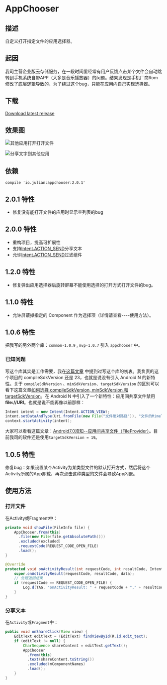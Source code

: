 # AppChooser

## 描述
自定义打开指定文件的应用选择器。
## 起因
我司主营企业版云存储服务，在一段时间里经常有用户反馈点击某个文件会自动跳转到手机系统自带APP（大多是音乐播放器）的问题。结果发现是手机厂商Rom修改了底层逻辑导致的，为了绕过这个bug，只能在应用内自己实现选择器。

## 下载
[Download latest release](https://github.com/JulianAndroid/AppChooser/releases/tag/v2.0.1)

## 效果图

![其他应用打开打开文件](screenshots/Gif_20171117_095658.gif)



![分享文字到其他应用](screenshots/Gif_20171117_095855.gif)

## 依赖

`compile 'io.julian:appchooser:2.0.1'`

## 2.0.1 特性

- 修复没有能打开文件的应用时显示空列表的bug

## 2.0.0 特性

- 重构项目，提高可扩展性
- 支持[Intent.ACTION_SEND](https://developer.android.com/training/sharing/send.html)分享文本
- 允许[Intent.ACTION_SEND](https://developer.android.com/training/sharing/send.html)过滤组件

## 1.2.0 特性
- 修复弹出应用选择器后旋转屏幕不能使用选择的打开方式打开文件的bug。

## 1.1.0 特性

- 允许屏蔽掉指定的 Component 作为选择项（详情请查看----使用方法）。

## 1.0.6 特性

把我写的另外两个库：`common-1.0.9` , `mvp-1.0.7` 引入 `appchooser` 中。

### 已知问题

写这个库其实是工作需要，我在[这篇文章](http://www.jianshu.com/p/3f65576f89b7) 中提到过写这个库的初衷。我负责的这个项目的 compileSdkVersion 还是 23，也就是说没有引入 Android N 的新特性。关于 `compileSdkVersion` 、`minSdkVersion`、`targetSdkVersion` 的区别可以看下这篇文章[如何选择 compileSdkVersion, minSdkVersion 和 targetSdkVersion](http://www.jcodecraeer.com/a/anzhuokaifa/androidkaifa/2016/0110/3854.html)。在 Android N 中引入了一个新特性：应用间共享文件禁用 **file://URI**。也就是说不能再像以前那样：

```java
Intent intent = new Intent(Intent.ACTION_VIEW);
intent.setDataAndType(Uri.fromFile(new File("文件绝对路径")), "文件的MimeType");
context.startActivity(intent);
```

大家可以看看这篇文章：[Android7.0须知--应用间共享文件（FileProvider）](http://www.jianshu.com/p/3f9e3fc38eae)。目前我司的软件还是使用`targetSdkVersion = 19`。

## 1.0.5 特性

修复bug：如果设置某个Activity为某类型文件的默认打开方式，然后将这个Activity所属的App卸载，再次点击这种类型的文件会导致App闪退。

## 使用方法
### 打开文件
在Activity或Fragment中：

```java
private void showFile(FileInfo file) {
    AppChooser.from(this)
      .file(new File(file.getAbsolutePath()))
      .excluded(excluded)
      .requestCode(REQUEST_CODE_OPEN_FILE)
      .load();
}

@Override
protected void onActivityResult(int requestCode, int resultCode, Intent data) {
    super.onActivityResult(requestCode, resultCode, data);
  	// 处理返回结果
    if (requestCode == REQUEST_CODE_OPEN_FILE) {
        Log.d(TAG, "onActivityResult: " + requestCode + "," + resultCode + "," + data);
    }
}
```
### 分享文本
在`Activity`或`Fragment`中：

``` java
public void onShareClick(View view) {
    EditText editText = (EditText) findViewById(R.id.edit_text);
    if (editText != null) {
        CharSequence shareContent = editText.getText();
        AppChooser
          .from(this)
          .text(shareContent.toString())
          .excluded(mComponentNames)
          .load();
    }
}
```


